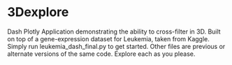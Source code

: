 # 3Dexplore

Dash Plotly Application demonstrating the ability to cross-filter in 3D.
Built on top of a gene-expression dataset for Leukemia, taken from Kaggle.
Simply run leukemia_dash_final.py to get started.
Other files are previous or alternate versions of the same code. Explore each as you please.
